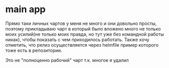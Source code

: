# main app


Прямо таки личных чартов у меня не много и они довольно просты, поэтому прикладываю чарт в который было вложено много не только моих усилий(не только моих правда, но тут уже без командной работы никак), чтобы показать с чем приходилось работать. Также хочу отметить, что релиз осуществляется через helmfile пример которого тоже есть в репозитории.

Это не "полноценно рабочий" чарт т.к. многое я удалил